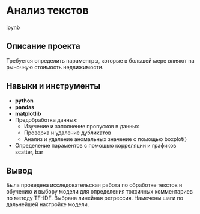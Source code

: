 # Анализ текстов

[ipynb](https://github.com/VellStef/Portfolio/blob/main/Real%20Estate%20Research/Исследование%20объявлений%20о%20продаже%20недвижимости.ipynb)

## Описание проекта

Требуется определить параментры, которые в большей мере влияют на рыночную стоимость недвижимости.



## Навыки и инструменты

- **python**
- **pandas**
- **matplotlib**
- Предобработка данных:
  - Изучение и заполнение пропусков в данных
  - Проверка и удаление дубликатов
  - Анализ и удаление аномальных значение с помощью boxplot()
- Определение параментов с помощью корреляции и графиков scatter, bar


## Вывод

Была проведена исследовательская работа по обработке текстов и обучению и выбору модели для определения токсичных комментариев по методу TF-IDF. Выбрана линейная регрессия. Намечены шаги по дальнейшей настройке модели.
